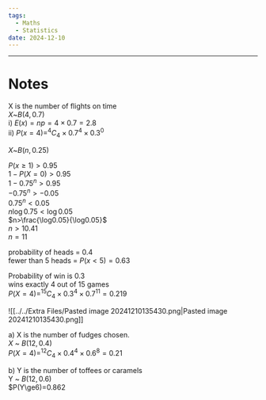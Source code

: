 ```yaml
---
tags:
  - Maths
  - Statistics
date: 2024-12-10
---
```

---  
# Notes  
X is the number of flights on time  
$X$~$B(4,0.7)$  
i) $E(x) = np = 4\times 0.7 = 2.8$  
ii) $P(x=4) = ^4C_4 \times 0.7^4 \times 0.3^0$  
  
  
$X$~$B(n,0.25)$  
  
$P(x\ge 1)>0.95$  
$1-P(X=0)>0.95$  
$1-0.75^n > 0.95$  
$-0.75^n>-0.05$  
$0.75^n < 0.05$  
$n\log 0.75 <\log 0.05$  
$n>\frac{\log0.05}{\log0.05}$  
$n>10.41$  
$n=11$  
  
probability of heads = 0.4  
fewer than 5 heads = $P(x<5)=0.63$  
  
Probability of win is 0.3  
wins exactly 4 out of 15 games  
$P(X=4) = ^{15}C_4 \times 0.3^4 \times 0.7^{11} = 0.219$  
  
![[../../Extra Files/Pasted image 20241210135430.png|Pasted image 20241210135430.png]]  
  
a) X is the number of fudges chosen.  
$X$ ~ $B(12,0.4)$  
$P(X=4) = ^{12}C_4 \times 0.4^4 \times 0.6^8 = 0.21$  
  
b) Y is the number of toffees or caramels  
Y ~ $B(12,0.6)$  
$P(Y\ge6)=0.862